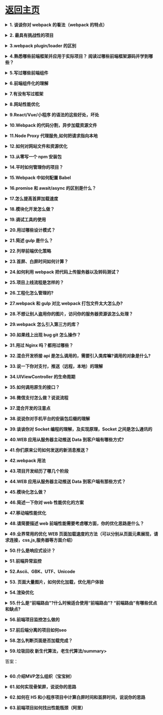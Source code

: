 # [返回主页](https://github.com/yisainan/web-interview/blob/master/README.md)

<b><details><summary>1. 谈谈你对 webpack 的看法（webpack 的特点）</summary></b>

答案：WebPack 是一个模块打包工具，你可以使用 WebPack 管理你的模块依赖，并编绎输出模块们所需的静态文件。它能够很好地管理、打包 Web 开发中所用到的 HTML、JavaScript、CSS 以及各种静态文件（图片、字体等），让开发过程更加高效。对于不同类型的资源，webpack 有对应的模块加载器。webpack 模块打包器会分析模块间的依赖关系，最后 生成了优化且合并后的静态资源。

webpack 的两大特色：

1. code splitting（可以自动完成）
2. loader 可以处理各种类型的静态文件，并且支持串联操作

webpack 是以 commonJS 的形式来书写脚本滴，但对 AMD/CMD 的支持也很全面，方便旧项目进行代码迁移。

webpack 具有 requireJs 和 browserify 的功能，但仍有很多自己的新特性：

1. 对 CommonJS 、 AMD 、ES6 的语法做了兼容
2. 对 js、css、图片等资源文件都支持打包
3. 串联式模块加载器以及插件机制，让其具有更好的灵活性和扩展性，例如提供对 CoffeeScript、ES6 的支持
4. 有独立的配置文件 webpack.config.js
5. 可以将代码切割成不同的 chunk，实现按需加载，降低了初始化时间
6. 支持 SourceUrls 和 SourceMaps，易于调试
7. 具有强大的 Plugin 接口，大多是内部插件，使用起来比较灵活
8. webpack 使用异步 IO 并具有多级缓存。这使得 webpack 很快且在增量编译上更加快

[参与互动](https://github.com/yisainan/web-interview/issues/824)

</details>

<b><details><summary>2. 最具有挑战性的项目</summary></b>

答案：

[参与互动](https://github.com/yisainan/web-interview/issues/825)

</details>

<b><details><summary>3.webpack plugin/loader 的区别</summary></b>

答案：

[参与互动](https://github.com/yisainan/web-interview/issues/826)

</details>

<b><details><summary>4.熟悉哪些前端框架并应用于实际项目？ 阅读过哪些前端框架源码并学到哪些？</summary></b>

答案：

[参与互动](https://github.com/yisainan/web-interview/issues/827)

</details>

<b><details><summary>5.写过哪些前端组件</summary></b>

答案：

[参与互动](https://github.com/yisainan/web-interview/issues/828)

</details>

<b><details><summary>6.前端组件化的理解</summary></b>

答案：

[参与互动](https://github.com/yisainan/web-interview/issues/829)

</details>

<b><details><summary>7.有没有写过框架</summary></b>

答案：

[参与互动](https://github.com/yisainan/web-interview/issues/830)

</details>

<b><details><summary>8.网站性能优化</summary></b>

答案：

样本一

- 减少 http 请求次数：CSS Sprites, JS、CSS 源码压缩、图片大小控制合适；网页 Gzip，CDN 托管，data 缓存 ，图片服务器。
- 前端模板 JS+数据，减少由于 HTML 标签导致的带宽浪费，前端用变量保存 AJAX 请求结果，每次操作本地变量，不用请求，减少请求次数
- 用 innerHTML 代替 DOM 操作，减少 DOM 操作次数，优化 javascript 性能。
- 当需要设置的样式很多时设置 className 而不是直接操作 style。
- 少用全局变量、缓存 DOM 节点查找的结果。减少 IO 读取操作。
- 避免使用 CSS Expression（css 表达式)又称 Dynamic properties(动态属性)。
- 图片预加载，将样式表放在顶部，将脚本放在底部 加上时间戳。
- 避免在页面的主体布局中使用 table，table 要等其中的内容完全下载之后才会显示出来，显示比 div+css 布局慢。

样本二

- 减少 HTTP 请求
- 减少 DOM 操作
- 避免不必要的重绘与重排
- 优化 CSS 选择器（从右向左匹配）
- CSS/JS minify，减少文件体积
- 开启 Gzip 压缩
- 将 CSS 放到顶部，JavaScript 放到尾部
- 压缩图片以及使用 CSS Sprite
- 使用 CDN 加速，适当进行文件缓存
- 合理控制 cookie 大小（每次请求都会包含 cookie）

[参与互动](https://github.com/yisainan/web-interview/issues/831)

</details>

<b><details><summary>9.React/Vue/小程序 的语法的这些好处，坏处</summary></b>

答案：

[参与互动](https://github.com/yisainan/web-interview/issues/832)

</details>

<b><details><summary>10.Webpack 的代码分割，异步加载资源文件</summary></b>

答案：

[参与互动](https://github.com/yisainan/web-interview/issues/833)

</details>

<b><details><summary>11.Node Proxy 代理服务,如何把请求指向本地</summary></b>

答案：

[参与互动](https://github.com/yisainan/web-interview/issues/834)

</details>

<b><details><summary>12.如何对网站文件和资源优化</summary></b>

答案：文件合并及压缩、使用 CDN 托管、使用缓存

[参与互动](https://github.com/yisainan/web-interview/issues/835)

</details>

<b><details><summary>13.从零写一个 npm 安装包</summary></b>

答案：

[参与互动](https://github.com/yisainan/web-interview/issues/836)

</details>

<b><details><summary>14.平时如何管理你的项目？</summary></b>

答案：

a. 先期团队必须确定好全局样式（globe.css），编码模式(utf-8) 等；

b. 编写习惯必须一致（例如都是采用继承式的写法，单样式都写成一行）；

c. 标注样式编写人，各模块都及时标注（标注关键样式调用的地方）；

d. 页面进行标注（例如 页面 模块 开始和结束）；

e. CSS 跟 HTML 分文件夹并行存放，命名都得统一（例如 style.css）；

f. JS 分文件夹存放 命名以该 JS 功能为准的英文翻译。

g. 图片采用整合的 images.png png8 格式文件使用 尽量整合在一起使用方便将来的管理

[参与互动](https://github.com/yisainan/web-interview/issues/837)

</details>

<b><details><summary>15.Webpack 中如何配置 Babel</summary></b>

答案：

[参与互动](https://github.com/yisainan/web-interview/issues/838)

</details>

<b><details><summary>16.promise 和 await/async 的区别是什么？</summary></b>

答案：

[参与互动](https://github.com/yisainan/web-interview/issues/839)

</details>

<b><details><summary>17.怎么提高首屏加载速度</summary></b>

答案：服务端渲染等

解析：[参考](https://juejin.im/post/5d00820b5188255ee806a1c7#heading-2)

[参与互动](https://github.com/yisainan/web-interview/issues/840)

</details>

<b><details><summary>18.模块化开发怎么做？</summary></b>

答案：

- AMD 是 RequireJS 在推广过程中对模块定义的规范化产出。
- CMD 是 SeaJS 在推广过程中对模块定义的规范化产出。

- AMD 是提前执行，CMD 是延迟执行。
- AMD 推荐的风格通过返回一个对象做为模块对象，CommonJS 的风格通过对 module.exports 或 exports 的属性赋值来达到暴露模块对象的目的。

CMD 模块方式

```js
define(function(require, exports, module) {
  // 模块代码
});
```

[参与互动](https://github.com/yisainan/web-interview/issues/841)

</details>

<b><details><summary>19.调试工具的使用</summary></b>

答案：

调试模式中的按钮作用
F8 跳出断点调试模式
F10、F11 代码的逐行调试

进入断点调试模式的 方法

1. 在浏览器当中打断点
2. 直接在代码中加 debugger

[参与互动](https://github.com/yisainan/web-interview/issues/842)

</details>

<b><details><summary>20.用过哪些设计模式？</summary></b>

答案：

[参与互动](https://github.com/yisainan/web-interview/issues/843)

</details>

<b><details><summary>21.简述 gulp 是什么？</summary></b>

答案：

[参与互动](https://github.com/yisainan/web-interview/issues/844)

</details>

<b><details><summary>22.列举前端优化策略</summary></b>

答案：

[参与互动](https://github.com/yisainan/web-interview/issues/845)

</details>

<b><details><summary>23.首屏、白屏时间如何计算？</summary></b>

答案：

Performance 接口可以获取到当前页面中与性能相关的信息。<br>
该类型的对象可以通过调用只读属性 Window.performance 来获得。<br>
白屏时间：

```
performance.timing.responseStart - performance.timing.navigationStart
```

首屏时间

```
window.onload = () => {
    new Date() - performance.timing.responseStart
}
```

解析：[参考](https://developer.mozilla.org/zh-CN/docs/Web/API/Performance)

[参与互动](https://github.com/yisainan/web-interview/issues/846)

</details>

<b><details><summary>24.如何利用 webpack 把代码上传服务器以及转码测试？</summary></b>

答案：

[参与互动](https://github.com/yisainan/web-interview/issues/847)

</details>

<b><details><summary>25.项目上线流程是怎样的？</summary></b>

答案：

[参与互动](https://github.com/yisainan/web-interview/issues/848)

</details>

<b><details><summary>26.工程化怎么管理的?</summary></b>

答案：

[参与互动](https://github.com/yisainan/web-interview/issues/849)

</details>

<b><details><summary>27.webpack 和 gulp 对比 webpack 打包文件太大怎么办?</summary></b>

答案：

[参与互动](https://github.com/yisainan/web-interview/issues/850)

</details>

<b><details><summary>28.不想让别人盗用你的图片，访问你的服务器资源该怎么处理？</summary></b>

答案：

[参与互动](https://github.com/yisainan/web-interview/issues/851)

</details>

<b><details><summary>29.webpack 怎么引入第三方的库？</summary></b>

答案：

[参与互动](https://github.com/yisainan/web-interview/issues/852)

</details>

<b><details><summary>30.如果线上出现 bug git 怎么操作？</summary></b>

答案：

[参与互动](https://github.com/yisainan/web-interview/issues/853)

</details>

<b><details><summary>31.用过 Nginx 吗？都用过哪些？</summary></b>

答案：

[参与互动](https://github.com/yisainan/web-interview/issues/854)

</details>

<b><details><summary>32.混合开发桥接 api 是怎么调用的，需要引入类库嘛?调用的对象是什么?</summary></b>

答案：

[参与互动](https://github.com/yisainan/web-interview/issues/855)

</details>

<b><details><summary>33.说一下你对支付，推送（远程，本地）的理解</summary></b>

答案：

[参与互动](https://github.com/yisainan/web-interview/issues/856)

</details>

<b><details><summary>34.UIViewController 的生命周期</summary></b>

答案：

[参与互动](https://github.com/yisainan/web-interview/issues/857)

</details>

<b><details><summary>35.如何调用原生的接口？</summary></b>

答案：

[参与互动](https://github.com/yisainan/web-interview/issues/858)

</details>

<b><details><summary>36.微信支付怎么做？说说流程</summary></b>

答案：

[参与互动](https://github.com/yisainan/web-interview/issues/859)

</details>

<b><details><summary>37.混合开发的注意点</summary></b>

答案：

[参与互动](https://github.com/yisainan/web-interview/issues/860)

</details>

<b><details><summary>38.说说你对手机平台的安装包后缀的理解</summary></b>

答案：

[参与互动](https://github.com/yisainan/web-interview/issues/861)

</details>

<b><details><summary>39.谈谈你对 Socket 编程的理解，及实现原理，Socket 之间是怎么通讯的</summary></b>

答案：

[参与互动](https://github.com/yisainan/web-interview/issues/862)

</details>

<b><details><summary>40.WEB 应用从服务器主动推送 Data 到客户端有哪些方式?</summary></b>

答案：

[参与互动](https://github.com/yisainan/web-interview/issues/863)

</details>

<b><details><summary>41.你们原来公司如何发送的新消息推送？</summary></b>

答案：

[参与互动](https://github.com/yisainan/web-interview/issues/864)

</details>

<b><details><summary>42.webpack 用法</summary></b>

答案：

[参与互动](https://github.com/yisainan/web-interview/issues/865)

</details>

<b><details><summary>43.项目开发经历了哪几个阶段</summary></b>

答案：

- 需求分析及变更管理
- 项目模型及业务流程分析
- 系统分析及建模设计
- 界面设计及代码开发
- 系统测试，部署和文档编写
- 维护

[参与互动](https://github.com/yisainan/web-interview/issues/866)

</details>

<b><details><summary>44.WEB 应用从服务器主动推送 Data 到客户端有那些方式？</summary></b>

答案：

- html5 websoket
- WebSocket 通过 Flash
- XHR 长时间连接
- XHR Multipart Streaming
- 不可见的 Iframe
- `<script>`标签的长时间连接(可跨域)

[参与互动](https://github.com/yisainan/web-interview/issues/867)

</details>

<b><details><summary>45.模块化怎么做？</summary></b>

答案：

立即执行函数,不暴露私有成员

```js
var module1 = (function() {
  var _count = 0;
  var m1 = function() {
    //...
  };
  var m2 = function() {
    //...
  };
  return {
    m1: m1,
    m2: m2
  };
})();
```

[参与互动](https://github.com/yisainan/web-interview/issues/868)

</details>

<b><details><summary>46.简述一下你对 web 性能优化的方案</summary></b>

答案：

1、尽量减少 HTTP 请求
2、使用浏览器缓存
3、使用压缩组件
4、图片、JS 的预载入
5、将脚本放在底部
6、将样式文件放在页面顶部
7、使用外部的 JS 和 CSS
8、精简代码

[参与互动](https://github.com/yisainan/web-interview/issues/869)

</details>

<b><details><summary>47.移动端性能优化</summary></b>

答案：

尽量使用 css3 动画，开启硬件加速。适当使用 touch 事件代替 click 事件。避免使用 css3 渐变阴影效果。 尽可能少的使用 box-shadow 与 gradients。box-shadow 与 gradients 往往都是页面的性能杀手

[参与互动](https://github.com/yisainan/web-interview/issues/870)

</details>

<b><details><summary>48.请简要描述 web 前端性能需要考虑哪方面，你的优化思路是什么？</summary></b>

答案：

[参与互动](https://github.com/yisainan/web-interview/issues/871)

</details>

<b><details><summary>49.业界常用的优化 WEB 页面加载速度的方法（可以分别从页面元素展现，请求连接，css,js,服务器等方面介绍）</summary></b>

答案：

[参与互动](https://github.com/yisainan/web-interview/issues/872)

</details>

<b><details><summary>50.什么是响应式设计？</summary></b>

答案：它是关于网页制作的过程中让不同的设备有不同的尺寸和不同的功能。响应式设计是让所有的人能在这些设备上让网站运行正常

[参与互动](https://github.com/yisainan/web-interview/issues/873)

</details>

<b><details><summary>51.前端异常监控</summary></b>

答案：[前端异常监控](https://blog.csdn.net/screaming/article/details/51726150)

[参与互动](https://github.com/yisainan/web-interview/issues/874)

</details>

<b><details><summary>52.Ascii、GBK、UTF、Unicode</summary></b>

答案：

- Ascii（1 个字节 1 个字符）
- GBK 是国内的编码标准（汉字 2 个字节）
- Unicode 是国际编码标准（统一 2 个字节表示一个字符）
- UTF 是 Unicode 实现的另一个标准
  > unicode 同样也不完美，这里就有两个的问题，一个是，如何才能区别 unicode 和 ascii？<br>
  > 由于”半角”英文符号只需要用到低 8 位，所以其高 8 位永远是 0，因此这种大气的方案在保存英文文本时会多浪费一倍的空间<br>
  > unicode 在很长一段时间内无法推广，直到互联网的出现，为解决 unicode 如何在网络上传输的问题，于是面向传输的众多 UTF（UCS Transfer Format）标准出现了，顾名思义，UTF-8 就是每次 8 个位传输数据，而 UTF-16 就是每次 16 个位。UTF-8 就是在互联网上使用最广的一种 unicode 的实现方式，这是为传输而设计的编码，并使编码无国界，这样就可以显示全世界上所有文化的字符了。UTF-8 最大的一个特点，就是它是一种变长的编码方式。它可以使用 1~4 个字节表示一个符号，根据不同的符号而变化字节长度，当字符在 ASCII 码的范围时，就用一个字节表示，保留了 ASCII 字符一个字节的编码做为它的一部分，注意的是 unicode 一个中文字符占 2 个字节，而 UTF-8 一个中文字符占 3 个字节）。从 unicode 到 utf-8 并不是直接的对应，而是要过一些算法和规则来转换。

解析：[参考](https://www.zhihu.com/question/23374078/answer/69732605)

[参与互动](https://github.com/yisainan/web-interview/issues/875)

</details>

<b><details><summary>53. 页面大量图片，如何优化加载，优化用户体验</summary></b>

答案：

图片懒加载，在页面上的未可视区域可以添加一个滚动条事件，判断图片位置与浏览器顶端的距离与页面的距离，如果前者小于后者，优先加载。

如果为幻灯片、相册等，可以使用图片预加载技术，将当前展示图片的前一张和后一张优先下载。

如果图片为 css 图片，可以使用 CSSsprite，SVGsprite，Iconfont、Base64 等技术。

如果图片过大，可以使用特殊编码的图片，加载时会先加载一张压缩的特别厉害的缩略图，以提高用户体验。

如果图片展示区域小于图片的真实大小，则因在服务器端根据业务需要先行进行图片压缩，图片压缩后大小与展示一致。

解析：[参考](https://www.jianshu.com/p/5d82bba9e1a1)

[参与互动](https://github.com/yisainan/web-interview/issues/876)

</details>

<b><details><summary>54.渲染优化</summary></b>

答案：

```
1、禁止使用 iframe（阻塞父文档 onload 事件）；
*iframe 会阻塞主页面的 Onload 事件；
*搜索引擎的检索程序无法解读这种页面，不利于 SEO;
*iframe 和主页面共享连接池，而浏览器对相同域的连接有限制，所以会影响页面的并行加载。

使用 iframe 之前需要考虑这两个缺点。如果需要使用 iframe，最好是通过 javascript
动态给 iframe 添加 src 属性值，这样可以绕开以上两个问题。

2、禁止使用 gif 图片实现 loading 效果（降低 CPU 消耗，提升渲染性能）；
3、使用 CSS3 代码代替 JS 动画（尽可能避免重绘重排以及回流）css3 平面动画开启 translateZ(0)，打开浏览器 3d 加速，在一定程度可缓解卡顿。不宜多用；
4、对于一些小图标，可以使用 base64 位编码，以减少网络请求。但不建议大图使用，比较耗费 CPU；
小图标优势在于： 1.减少 HTTP 请求； 2.避免文件跨域； 3.修改及时生效；
5、页面头部的`<style></style>` 会阻塞页面；（因为 Renderer 进程中 JS 线程和渲染线程是互斥的）；
6、页面头部`<script</script>` 会阻塞页面；（因为 Renderer 进程中 JS 线程和渲染线程是互斥的）；
7、页面中空的 href 和 src 会阻塞页面其他资源的加载 (阻塞下载进程)；
8、网页 Gzip，CDN 托管，data 缓存 ，图片服务器；
9、前端模板 JS+数据，减少由于 HTML 标签导致的带宽浪费，前端用变量保存 AJAX 请求结果，每次操作本地变量，不用请求，减少请求次数
10、用 innerHTML 代替 DOM 操作，减少 DOM 操作次数，优化 javascript 性能。
11、当需要设置的样式很多时设置 className 而不是直接操作 style。
12、少用全局变量、缓存 DOM 节点查找的结果。减少 IO 读取操作。
13、避免使用 CSS Expression（css 表达式)又称 Dynamic properties(动态属性)。
14、图片预加载，将样式表放在顶部，将脚本放在底部 加上时间戳。
15、 避免在页面的主体布局中使用 table，table 要等其中的内容完全下载之后才会显示出来，显示比 div+css 布局慢。
对普通的网站有一个统一的思路，就是尽量向前端优化、减少数据库操作、减少磁盘 IO。
向前端优化指的是，在不影响功能和体验的情况下，能在浏览器执行的不要在服务端执行，
能在缓存服务器上直接返回的不要到应用服务器，程序能直接取得的结果不要到外部取得，
本机内能取得的数据不要到远程取，内存能取到的不要到磁盘取，缓存中有的不要去数据库查询。
减少数据库操作指减少更新次数、缓存结果减少查询次数、将数据库执行的操作尽可能的让你的程序完成（例如 join 查询），
减少磁盘 IO 指尽量不使用文件系统作为缓存、减少读写文件次数等。程序优化永远要优化慢的部分，换语言是无法“优化”的。
16、通过改变 src 的情况下\*\*.MP3（不同于 mp3）在移动端有可能不能播放。
```

[参与互动](https://github.com/yisainan/web-interview/issues/877)

</details>

<b><details><summary>55.什么是“前端路由"?什么时候适合使用“前端路由"? “前端路由"有哪些优点和缺点?</summary></b>

答案：

1. 什么是前端路由？

   路由是根据不同的 url 地址展示不同的内容或页面

   前端路由就是把不同路由对应不同的内容或页面的任务交给前端来做，之前是通过服务端根据 url 的不同返回不同的页面实现的。

2. 什么时候使用前端路由？

   在单页面应用，大部分页面结构不变，只改变部分内容的使用

3. 前端路由有什么优点和缺点？

   优点

   用户体验好，不需要每次都从服务器全部获取，快速展现给用户

   缺点

   使用浏览器的前进，后退键的时候会重新发送请求，没有合理地利用缓存

   单页面无法记住之前滚动的位置，无法在前进，后退的时候记住滚动的位置

[参与互动](https://github.com/yisainan/web-interview/issues/878)

</details>

<b><details><summary>56.前端项目监控怎么做的</summary></b>

答案：

</details>

<b><details><summary>57.前后端分离的项目如何seo</summary></b>

答案：

</details>

<b><details><summary>58.怎么判断页面是否加载完成？</summary></b>

答案：

</details>

<b><details><summary>59.垃圾回收 新生代算法，老生代算法/summary></b>

答案：

</details>

<b><details><summary>60.介绍MVP怎么组织（宝宝树）</summary></b>

答案：

</details>

<b><details><summary>61.如何实现骨架屏，说说你的思路</summary></b>

答案：

</details>

<b><details><summary>62.如何在 H5 和小程序项目中计算白屏时间和首屏时间，说说你的思路</summary></b>

答案：

</details>

<b><details><summary>63.前端项目如何找出性能瓶颈（阿里）</summary></b>

答案：

</details>